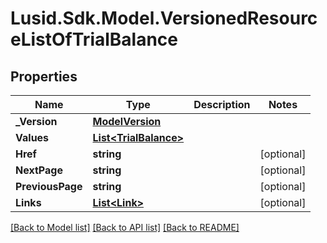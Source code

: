 # Lusid.Sdk.Model.VersionedResourceListOfTrialBalance

## Properties

Name | Type | Description | Notes
------------ | ------------- | ------------- | -------------
**_Version** | [**ModelVersion**](ModelVersion.md) |  | 
**Values** | [**List&lt;TrialBalance&gt;**](TrialBalance.md) |  | 
**Href** | **string** |  | [optional] 
**NextPage** | **string** |  | [optional] 
**PreviousPage** | **string** |  | [optional] 
**Links** | [**List&lt;Link&gt;**](Link.md) |  | [optional] 

[[Back to Model list]](../README.md#documentation-for-models) [[Back to API list]](../README.md#documentation-for-api-endpoints) [[Back to README]](../README.md)

